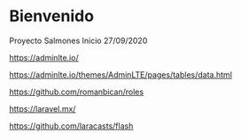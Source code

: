 # Bienvenido
Proyecto Salmones
Inicio 27/09/2020


https://adminlte.io/

https://adminlte.io/themes/AdminLTE/pages/tables/data.html

https://github.com/romanbican/roles

https://laravel.mx/

https://github.com/laracasts/flash

